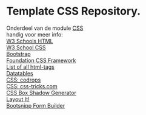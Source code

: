 # Template CSS Repository.

Onderdeel van de module [CSS](https://e-learning.educom.nu/essentials/CSS/intro)<br>
handig voor meer info:<br>
[W3 Schools HTML](https://www.w3schools.com/html/default.asp)<br>
[W3 School CSS](https://www.w3schools.com/html/default.asp)<br>
[Bootstrap](https://getbootstrap.com/)<br>
[Foundation CSS Framework](https://foundation.zurb.com/)<br>
[List of all html-tags](https://www.w3schools.com/tags)<br>
[Datatables](https://datatables.net/)<br>
[CSS: codrops](https://tympanus.net/codrops/)<br>
[CSS: css-tricks.com](https://css-tricks.com/)<br>
[CSS Box Shadow Generator](https://www.cssmatic.com/box-shadow)<br>
[Layout It!](https://layoutit.com/)<br>
[Bootsnipp Form Builder](https://bootsnipp.com/forms)<br>